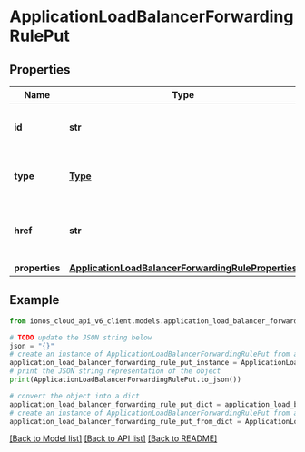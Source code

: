 # ApplicationLoadBalancerForwardingRulePut


## Properties

Name | Type | Description | Notes
------------ | ------------- | ------------- | -------------
**id** | **str** | The resource&#39;s unique identifier. | [optional] [readonly] 
**type** | [**Type**](Type.md) | The type of object that has been created. | [optional] 
**href** | **str** | The URL to the object representation (absolute path). | [optional] [readonly] 
**properties** | [**ApplicationLoadBalancerForwardingRuleProperties**](ApplicationLoadBalancerForwardingRuleProperties.md) |  | 

## Example

```python
from ionos_cloud_api_v6_client.models.application_load_balancer_forwarding_rule_put import ApplicationLoadBalancerForwardingRulePut

# TODO update the JSON string below
json = "{}"
# create an instance of ApplicationLoadBalancerForwardingRulePut from a JSON string
application_load_balancer_forwarding_rule_put_instance = ApplicationLoadBalancerForwardingRulePut.from_json(json)
# print the JSON string representation of the object
print(ApplicationLoadBalancerForwardingRulePut.to_json())

# convert the object into a dict
application_load_balancer_forwarding_rule_put_dict = application_load_balancer_forwarding_rule_put_instance.to_dict()
# create an instance of ApplicationLoadBalancerForwardingRulePut from a dict
application_load_balancer_forwarding_rule_put_from_dict = ApplicationLoadBalancerForwardingRulePut.from_dict(application_load_balancer_forwarding_rule_put_dict)
```
[[Back to Model list]](../README.md#documentation-for-models) [[Back to API list]](../README.md#documentation-for-api-endpoints) [[Back to README]](../README.md)


